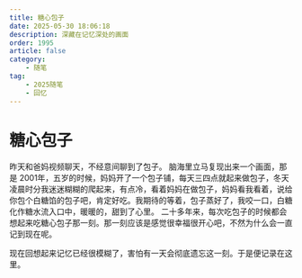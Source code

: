 ```yaml
---
title: 糖心包子
date: 2025-05-30 18:06:18
description: 深藏在记忆深处的画面
order: 1995
article: false
category:
    - 随笔
tag: 
    - 2025随笔
    - 回忆
---
```

# 糖心包子
昨天和爸妈视频聊天，不经意间聊到了包子。
脑海里立马复现出来一个画面，那是 2001年，五岁的时候，妈妈开了一个包子铺，每天三四点就起来做包子，冬天凌晨时分我迷迷糊糊的爬起来，有点冷，看着妈妈在做包子，妈妈看我看着，说给你包个白糖馅的包子吧，肯定好吃。我期待的等着，包子蒸好了，我咬一口，白糖化作糖水流入口中，暖暖的，甜到了心里。
二十多年来，每次吃包子的时候都会想起来吃糖心包子那一刻。那一刻应该是感觉很幸福很开心吧，不然为什么会一直记到现在呢。

现在回想起来记忆已经很模糊了，害怕有一天会彻底遗忘这一刻。于是便记录在这里。
